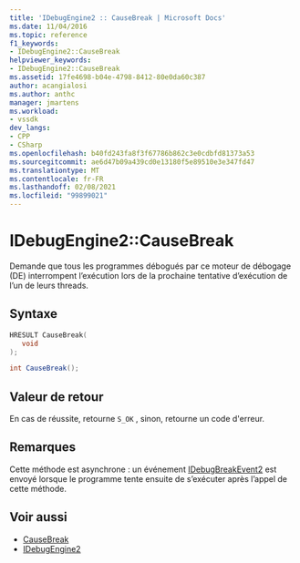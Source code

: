 ```yaml
---
title: 'IDebugEngine2 :: CauseBreak | Microsoft Docs'
ms.date: 11/04/2016
ms.topic: reference
f1_keywords:
- IDebugEngine2::CauseBreak
helpviewer_keywords:
- IDebugEngine2::CauseBreak
ms.assetid: 17fe4698-b04e-4798-8412-80e0da60c387
author: acangialosi
ms.author: anthc
manager: jmartens
ms.workload:
- vssdk
dev_langs:
- CPP
- CSharp
ms.openlocfilehash: b40fd243fa8f3f67786b862c3e0cdbfd81373a53
ms.sourcegitcommit: ae6d47b09a439cd0e13180f5e89510e3e347fd47
ms.translationtype: MT
ms.contentlocale: fr-FR
ms.lasthandoff: 02/08/2021
ms.locfileid: "99899021"
---
```

# <a name="idebugengine2causebreak"></a>IDebugEngine2::CauseBreak
Demande que tous les programmes débogués par ce moteur de débogage (DE) interrompent l’exécution lors de la prochaine tentative d’exécution de l’un de leurs threads.

## <a name="syntax"></a>Syntaxe

```cpp
HRESULT CauseBreak( 
   void 
);
```

```csharp
int CauseBreak();
```

## <a name="return-value"></a>Valeur de retour
 En cas de réussite, retourne `S_OK` , sinon, retourne un code d'erreur.

## <a name="remarks"></a>Remarques
 Cette méthode est asynchrone : un événement [IDebugBreakEvent2](../../../extensibility/debugger/reference/idebugbreakevent2.md) est envoyé lorsque le programme tente ensuite de s’exécuter après l’appel de cette méthode.

## <a name="see-also"></a>Voir aussi
- [CauseBreak](../../../extensibility/debugger/reference/idebugprogram2-causebreak.md)
- [IDebugEngine2](../../../extensibility/debugger/reference/idebugengine2.md)
